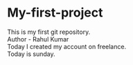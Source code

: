 # My-first-project
This is my first git repository.
<br>
Author - Rahul Kumar
<br>
Today I created my account on freelance.
<br>
Today is sunday.
